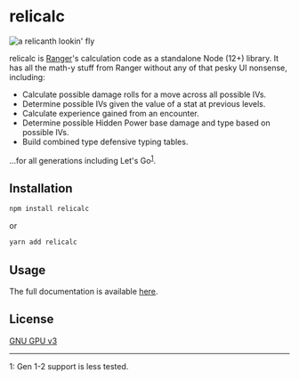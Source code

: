 # relicalc

![a relicanth lookin' fly](https://cdn2.bulbagarden.net/upload/thumb/7/78/369Relicanth.png/500px-369Relicanth.png)

relicalc is [Ranger](https://github.com/corvimae/pokemon-ranger)'s calculation code as a standalone Node (12+) library. It has all the math-y stuff from Ranger without any of that pesky UI nonsense, including:

- Calculate possible damage rolls for a move across all possible IVs.
- Determine possible IVs given the value of a stat at previous levels.
- Calculate experience gained from an encounter.
- Determine possible Hidden Power base damage and type based on possible IVs.
- Build combined type defensive typing tables.

...for all generations including Let's Go<sup>[1](#f1)</sup>.

## Installation

```bash
npm install relicalc
```

or

```bash
yarn add relicalc
```

## Usage

The full documentation is available [here](https://docs.ranger.maybreak.com/#/relicalc).

## License

[GNU GPU v3](LICENSE)

---
<a id="f1">1</a>: Gen 1-2 support is less tested.